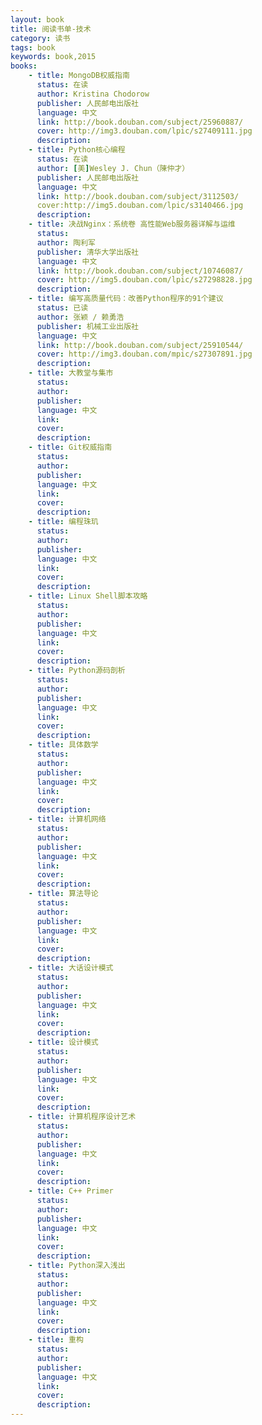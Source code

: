 ```yaml
---
layout: book
title: 阅读书单-技术
category: 读书
tags: book 
keywords: book,2015
books:
    - title: MongoDB权威指南
      status: 在读
      author: Kristina Chodorow
      publisher: 人民邮电出版社
      language: 中文
      link: http://book.douban.com/subject/25960887/
      cover: http://img3.douban.com/lpic/s27409111.jpg
      description:
    - title: Python核心编程
      status: 在读
      author: [美]Wesley J. Chun（陳仲才）
      publisher: 人民邮电出版社
      language: 中文
      link: http://book.douban.com/subject/3112503/
      cover:http://img5.douban.com/lpic/s3140466.jpg
      description:
    - title: 决战Nginx：系统卷 高性能Web服务器详解与运维
      status:
      author: 陶利军 
      publisher: 清华大学出版社
      language: 中文
      link: http://book.douban.com/subject/10746087/
      cover: http://img5.douban.com/lpic/s27298828.jpg
      description:
    - title: 编写高质量代码：改善Python程序的91个建议
      status: 已读
      author: 张颖 / 赖勇浩 
      publisher: 机械工业出版社
      language: 中文
      link: http://book.douban.com/subject/25910544/
      cover: http://img3.douban.com/mpic/s27307891.jpg
      description:
    - title: 大教堂与集市
      status:
      author:
      publisher:
      language: 中文
      link:
      cover:
      description:
    - title: Git权威指南
      status:
      author:
      publisher:
      language: 中文
      link:
      cover:
      description:
    - title: 编程珠玑
      status:
      author:
      publisher:
      language: 中文
      link:
      cover:
      description:
    - title: Linux Shell脚本攻略
      status:
      author:
      publisher:
      language: 中文
      link:
      cover:
      description:
    - title: Python源码剖析
      status:
      author:
      publisher:
      language: 中文
      link:
      cover:
      description:
    - title: 具体数学
      status:
      author:
      publisher:
      language: 中文
      link:
      cover:
      description:
    - title: 计算机网络
      status:
      author:
      publisher:
      language: 中文
      link:
      cover:
      description:
    - title: 算法导论
      status:
      author:
      publisher:
      language: 中文
      link:
      cover:
      description:
    - title: 大话设计模式
      status:
      author:
      publisher:
      language: 中文
      link:
      cover:
      description:
    - title: 设计模式
      status:
      author:
      publisher:
      language: 中文
      link:
      cover:
      description:
    - title: 计算机程序设计艺术
      status:
      author:
      publisher:
      language: 中文
      link:
      cover:
      description:
    - title: C++ Primer
      status:
      author:
      publisher:
      language: 中文
      link:
      cover:
      description:
    - title: Python深入浅出
      status:
      author:
      publisher:
      language: 中文
      link:
      cover:
      description:
    - title: 重构
      status:
      author:
      publisher:
      language: 中文
      link:
      cover:
      description:
---
```

